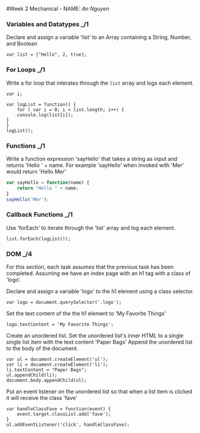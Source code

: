 #Week 2 Mechanical - NAME: _An Nguyen_

### Variables and Datatypes _/1

Declare and assign a variable 'list' to an Array containing a String, Number, and Boolean

```
var list = ["Hello", 2, true];

```

### For Loops _/1

Write a for loop that interates through the `list` array and logs each element.

```
var i;

var logList = function() {
    for ( var i = 0; i < list.length; i++) {
    console.log(list[i]);
}
}
logList();

```

### Functions _/1

Write a function expression 'sayHello' that takes a string as input
and returns 'Hello ' + name. 
For example 'sayHello' when invoked with 'Mer' would return 'Hello Mer'

```js
var sayHello = function(name) {
    return "Hello " + name;
}
sayHello('Mer');

```

### Callback Functions _/1

Use 'forEach' to iterate through the 'list' array and log each element.

```
list.forEach(logList());
```


### DOM _/4

For this section, each task assumes that the previous task has been completed.
Assuming we have an index page with an h1 tag with a class of 'logo'.

Declare and assign a variable 'logo' to the h1 element using a class selector.

```
var logo = document.querySelector('.logo');
```

Set the text content of the the h1 element to 'My Favorite Things'

```
logo.textContent = 'My Favorite Things';
```

Create an unordered list. Set the unordered list's inner HTML to a single single list 
item with the text content 'Paper Bags'
Append the unordered list to the body of the document.

```
var ul = document.createElement('ul');
var li = document.createElement('li');
li.textContent = "Paper Bags";
ul.appendChild(li);
document.body.appendChild(ul);

```

Put an event listener on the unordered list so that when a list item is
clicked it will receive the class 'fave'

```
var handleClassFave = function(event) {
    event.target.classList.add('fave');
}
ul.addEventListener('click', handleClassFave);
 
 
```
